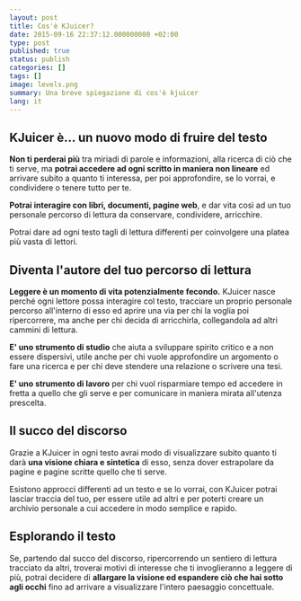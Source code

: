 ```yaml
---
layout: post
title: Cos'è KJuicer?
date: 2015-09-16 22:37:12.000000000 +02:00
type: post
published: true
status: publish
categories: []
tags: []
image: levels.png
summary: Una breve spiegazione di cos'è kjuicer
lang: it
---
```

## KJuicer è... un nuovo modo di fruire del testo
**Non ti perderai più** tra miriadi di parole e informazioni, alla ricerca di ciò che ti serve, ma **potrai accedere ad ogni scritto in maniera non lineare** ed arrivare subito a quanto ti interessa, per poi approfondire, se lo vorrai, e condividere o tenere tutto per te.

**Potrai interagire con libri, documenti, pagine web**, e dar vita così ad un tuo personale percorso di lettura da conservare, condividere, arricchire.

Potrai dare ad ogni testo tagli di lettura differenti per coinvolgere una platea più vasta di lettori.

## Diventa l'autore del tuo percorso di lettura
**Leggere è un momento di vita potenzialmente fecondo.** KJuicer nasce perché ogni lettore possa interagire col testo, tracciare un proprio personale percorso all'interno di esso ed aprire una via per chi la voglia poi ripercorrere, ma anche per chi decida di arricchirla, collegandola ad altri cammini di lettura.

**E' uno strumento di studio** che aiuta a sviluppare spirito critico e a non essere dispersivi, utile anche per chi vuole approfondire un argomento o fare una ricerca e per chi deve stendere una relazione o scrivere una tesi.

**E' uno strumento di lavoro** per chi vuol risparmiare tempo ed accedere in fretta a quello che gli serve e per comunicare in maniera mirata all'utenza prescelta.

## Il succo del discorso
Grazie a KJuicer in ogni testo avrai modo di visualizzare subito quanto ti darà **una visione chiara e sintetica** di esso, senza dover estrapolare da pagine e pagine scritte quello che ti serve.

Esistono approcci differenti ad un testo e se lo vorrai, con KJuicer potrai lasciar traccia del tuo, per essere utile ad altri e per poterti creare un archivio personale a cui accedere in modo semplice e rapido.

## Esplorando il testo
Se, partendo dal succo del discorso, ripercorrendo un sentiero di lettura tracciato da altri, troverai motivi di interesse che ti invoglieranno a leggere di più, potrai decidere di **allargare la visione ed espandere ciò che hai sotto agli occhi** fino ad arrivare a visualizzare l'intero paesaggio concettuale.
